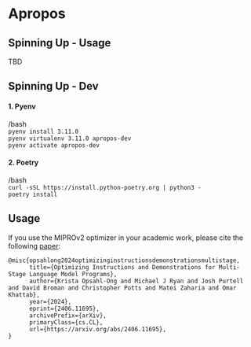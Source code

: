# Apropos

## Spinning Up - Usage
TBD

## Spinning Up - Dev
#### 1. Pyenv
   /bash<br>
   `pyenv install 3.11.0`<br>
   `pyenv virtualenv 3.11.0 apropos-dev`<br>
   `pyenv activate apropos-dev`

#### 2. Poetry
   /bash<br>
   `curl -sSL https://install.python-poetry.org | python3 -`<br>
   `poetry install`


## Usage
If you use the MIPROv2 optimizer in your academic work, please cite the following [paper](https://arxiv.org/abs/2406.11695):

```
@misc{opsahlong2024optimizinginstructionsdemonstrationsmultistage,
      title={Optimizing Instructions and Demonstrations for Multi-Stage Language Model Programs}, 
      author={Krista Opsahl-Ong and Michael J Ryan and Josh Purtell and David Broman and Christopher Potts and Matei Zaharia and Omar Khattab},
      year={2024},
      eprint={2406.11695},
      archivePrefix={arXiv},
      primaryClass={cs.CL},
      url={https://arxiv.org/abs/2406.11695}, 
}
```